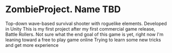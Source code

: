 # ZombieProject. Name TBD
Top-down wave-based survival shooter with roguelike elements. Developed in Unity
This is my first project after my first commercial game release, Battle Rollers. Not sure what the end goal of this game is yet, right now I'm leaning toward a free to play game online
Trying to learn some new tricks and get more experience
